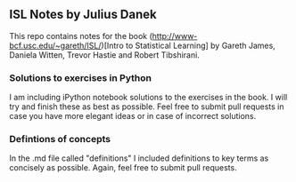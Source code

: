 ## ISL Notes by Julius Danek

This repo contains notes for the book (http://www-bcf.usc.edu/~gareth/ISL/)[Intro to Statistical Learning] by Gareth James, Daniela Witten, Trevor Hastie and Robert Tibshirani. 

### Solutions to exercises in Python

I am including iPython notebook solutions to the exercises in the book. I will try and finish these as best as possible. Feel free to submit pull requests in case you have more elegant ideas or in case of incorrect solutions.

### Defintions of concepts

In the .md file called "definitions" I included definitions to key terms as concisely as possible. Again, feel free to submit pull requests.
